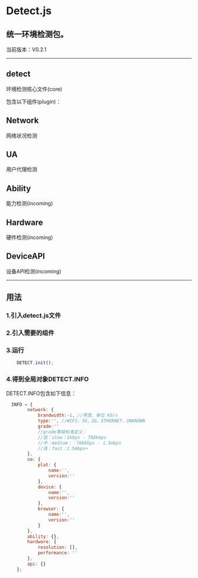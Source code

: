 # Detect.js

## 统一环境检测包。
当前版本：V0.2.1

---

## detect
环境检测核心文件(core)

包含以下组件(plugin)：

## Network
网络状况检测
## UA
用户代理检测
## Ability
能力检测(incoming)
## Hardware
硬件检测(incoming)
## DeviceAPI
设备API检测(incoming)

---

## 用法
### 1.引入detect.js文件
### 2.引入需要的组件
### 3.运行
```js
  	DETECT.init();
```
### 4.得到全局对象DETECT.INFO
DETECT.INFO包含如下信息：
```js
  INFO = {
		network: {
			brandwidth:-1, //带宽，单位 kb/s
			type:'', //WIFI，3G，2G，ETHERNET，UNKNOWN
			grade:''
			//grade等级标准定义：
			//低：slow：1kbps - 768kbps
			//中：medium：：768kbps - 1.5mbps
			//高：fast：1.5mbps+
		},
		ua: {
			plat: {
				name:'',
				version:''
			},
			device: {
				name:'',
				version:''
			},
			browser: {
				name:'',
				version:''
			}
		},
		ability: {},
		hardware: {
			resolution: [],
			performance: ''
		},
		api: {}
	};
```





